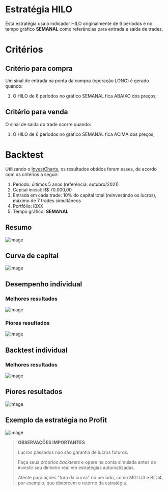 # Estratégia HILO

Esta estratégia usa o indicador HILO originalmente de 6 períodos e no tempo gráfico **SEMANAL** como referências para entrada e saída de trades.

# Critérios

## Critério para compra

Um sinal de entrada na ponta da compra (operação LONG) é gerado quando:

1) O HILO de 6 períodos no gráfico SEMANAL fica ABAIXO dos preços;

## Critério para venda

O sinal de saída do trade ocorre quando:

1) O HILO de 6 períodos no gráfico SEMANAL fica ACIMA dos preços;


# Backtest

Utilizando o [InvestCharts](https://investcharts.com/), os resultados obtidos foram esses, de acordo com os critérios a seguir:

1) Período: últimos 5 anos (referência: outubro/2021)
2) Capital inicial: R$ 70.000,00
3) Entrada em cada trade: 10% do capital total (reinvestindo os lucros), máximo de 7 trades simultâneos
4) Portfólio: IBXX
5) Tempo gráfico: **SEMANAL**

## Resumo
![image](https://user-images.githubusercontent.com/6900313/139922120-54f927d5-2f0d-414e-8743-a27e2239d58c.png)


## Curva de capital
![image](https://user-images.githubusercontent.com/6900313/139922163-433d4609-7c59-4bc7-b063-14be1393f78a.png)

## Desempenho individual

### Melhores resultados
![image](https://user-images.githubusercontent.com/6900313/139922203-1406b4b8-5e06-451b-95a2-2b3f6615031d.png)


### Piores resultados
![image](https://user-images.githubusercontent.com/6900313/139922228-15d7e5d3-f2f1-45d6-8eb8-8c3d605ddc44.png)

## Backtest individual

### Melhores resultados
![image](https://user-images.githubusercontent.com/6900313/139922938-5fe35495-ab3a-47a2-8961-21ee786a8165.png)

## Piores resultados
![image](https://user-images.githubusercontent.com/6900313/139922312-f78148fc-94bb-40ff-a303-171d2a662acd.png)

## Exemplo da estratégia no Profit
![image](https://user-images.githubusercontent.com/6900313/139923196-48973dab-1b7b-4503-a8c1-54fa531e6c2a.png)


> **OBSERVAÇÕES IMPORTANTES**
> 
> Lucros passados não são garantia de lucros futuros.
> 
> Faça seus próprios *backtests* e opere na conta simulada antes de investir seu dinheiro real em estratégias automatizadas.
>
> Atente para ações "fora da curva" no período, como MGLU3 e BIDI4, por exemplo, que distorcem o retorno da estratégia.
> 
